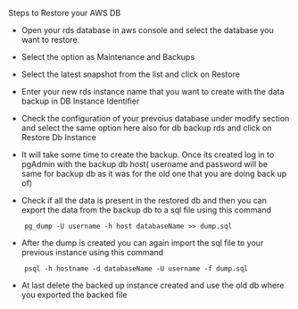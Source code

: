 Steps to Restore your AWS DB

- Open your rds database in aws console and select the database you want to restore.

- Select the option as Maintenance and Backups
  
- Select the latest snapshot from the list and click on Restore

- Enter your new rds instance name that you want to create with the data backup in DB Instance Identifier

- Check the configuration of your prevoius database under modify section and select the same option here also for db backup rds and click on Restore Db Instance

- It will take some time to create the backup. Once its created log in to pgAdmin with the backup db host( username and password will be same for backup db as it was for the old one that you are doing back up of)

- Check if all the data is present in the restored db and then you can export the data from the backup db to a sql file using this command
```
    pg_dump -U username -h host databaseName >> dump.sql

```

- After the dump is created you can again import the sql file to your previous instance using this command

```
    psql -h hostname -d databaseName -U username -f dump.sql

```

- At last delete the backed up instance created and use the old db where you exported the backed file